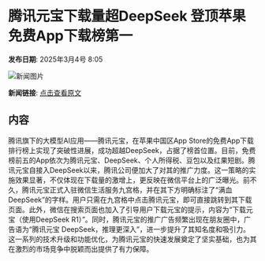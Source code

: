 # 腾讯元宝下载量超DeepSeek 登顶苹果免费App下载榜第一

**发布日期**: 2025年3月4号 8:05

![新闻图片](https://pic.chinaz.com/picmap/thumb/202405301401375403_0.jpg)

**新闻链接**: [点击查看原文](https://www.aibase.com/zh/news/15898)

## 内容

腾讯旗下的大模型AI应用——腾讯元宝，在苹果中国区App Store的免费App下载排行榜上实现了突破性进展，成功超越DeepSeek，占据了榜首位置。目前，免费榜前五的App依次为腾讯元宝、DeepSeek、个人所得税、豆包以及红果短剧。腾讯元宝自接入DeepSeek以来，腾讯公司便加大了对其的推广力度。这一策略的实施效果显著，不仅体现在下载量的激增上，更反映在微信平台上的广泛曝光。前不久，腾讯元宝正式入驻微信生活服务九宫格，并在其下方明确标注了“满血DeepSeek”的字样。用户只需在九宫格中点击腾讯元宝，即可直接跳转到其下载页面。此外，微信在搜索页面也加入了引导用户下载元宝的提示，内容为“下载元宝（使用DeepSeek R1）”。同时，腾讯元宝的推广广告频繁出现在朋友圈中，广告语为“腾讯元宝 DeepSeek，推理更深入”，进一步提升了其知名度和吸引力。这一系列的技术升级和功能优化，为腾讯元宝的快速发展奠定了坚实基础，也为其在激烈的市场竞争中脱颖而出提供了有力保障。
